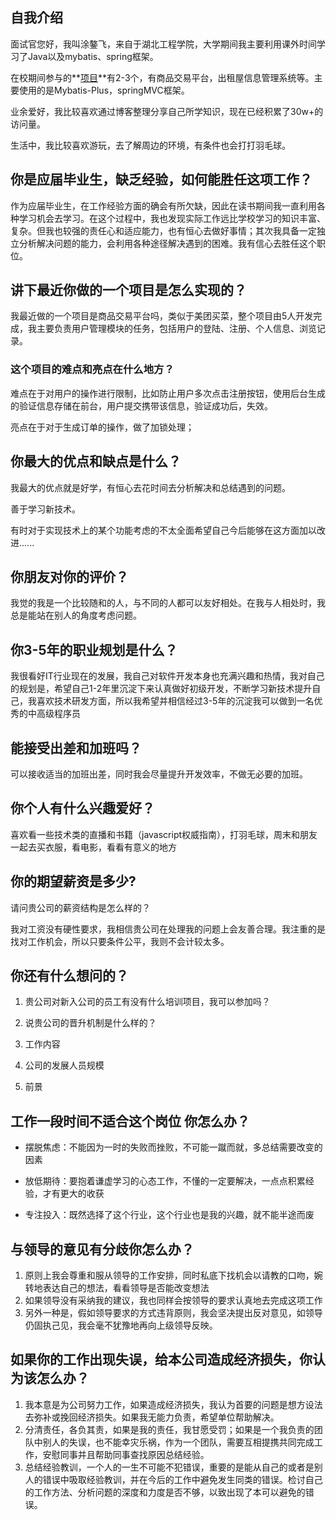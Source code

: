 ## 自我介绍

面试官您好，我叫涂鏊飞，来自于湖北工程学院，大学期间我主要利用课外时间学习了Java以及mybatis、spring框架。

在校期间参与的**<u>项目</u>**有2-3个，有商品交易平台，出租屋信息管理系统等。主要使用的是Mybatis-Plus，springMVC框架。

业余爱好，我比较喜欢通过博客整理分享⾃⼰所学知识，现在已经积累了30w+的访问量。

生活中，我比较喜欢游玩，去了解周边的环境，有条件也会打打羽毛球。





## 你是应届毕业生，缺乏经验，如何能胜任这项工作？

作为应届毕业生，在工作经验方面的确会有所欠缺，因此在读书期间我一直利用各种学习机会去学习。在这个过程中，我也发现实际工作远比学校学习的知识丰富、复杂。但我也较强的责任心和适应能力，也有恒心去做好事情；其次我具备一定独立分析解决问题的能力，会利用各种途径解决遇到的困难。我有信心去胜任这个职位。



## 讲下最近你做的一个项目是怎么实现的？

我最近做的一个项目是商品交易平台吗，类似于美团买菜，整个项目由5人开发完成，我主要负责用户管理模块的任务，包括用户的登陆、注册、个人信息、浏览记录。

### 这个项目的难点和亮点在什么地方？

难点在于对用户的操作进行限制，比如防止用户多次点击注册按钮，使用后台生成的验证信息存储在前台，用户提交携带该信息，验证成功后，失效。

亮点在于对于生成订单的操作，做了加锁处理；



## 你最大的优点和缺点是什么？

我最大的优点就是好学，有恒心去花时间去分析解决和总结遇到的问题。

善于学习新技术。

有时对于实现技术上的某个功能考虑的不太全面希望自己今后能够在这方面加以改进......



## **你朋友对你的评价？**

我觉的我是一个比较随和的人，与不同的人都可以友好相处。在我与人相处时，我总是能站在别人的角度考虑问题。

## 你3-5年的职业规划是什么？

我很看好IT行业现在的发展，我自己对软件开发本身也充满兴趣和热情，我对自己的规划是，希望自己1-2年里沉淀下来认真做好初级开发，不断学习新技术提升自己，我喜欢技术研发方面，所以我希望并相信经过3-5年的沉淀我可以做到一名优秀的中高级程序员



## 能接受出差和加班吗？

可以接收适当的加班出差，同时我会尽量提升开发效率，不做无必要的加班。



## 你个人有什么兴趣爱好？

喜欢看一些技术类的直播和书籍（javascript权威指南），打羽毛球，周末和朋友一起去买衣服，看电影，看看有意义的地方



## 你的期望薪资是多少?

请问贵公司的薪资结构是怎么样的？

我对工资没有硬性要求，我相信贵公司在处理我的问题上会友善合理。我注重的是找对工作机会，所以只要条件公平，我则不会计较太多。



## 你还有什么想问的？

1. 贵公司对新入公司的员工有没有什么培训项目，我可以参加吗？

2. 说贵公司的晋升机制是什么样的？

3. 工作内容

4. 公司的发展人员规模

5. 前景



## **工作一段时间不适合这个岗位 你怎么办？**

+ 摆脱焦虑：不能因为一时的失败而挫败，不可能一蹴而就，多总结需要改变的因素

+ 放低期待：要抱着谦虚学习的心态工作，不懂的一定要解决，一点点积累经验，才有更大的收获
+ 专注投入：既然选择了这个行业，这个行业也是我的兴趣，就不能半途而废

## **与领导的意见有分歧你怎么办？**

1. 原则上我会尊重和服从领导的工作安排，同时私底下找机会以请教的口吻，婉转地表达自己的想法，看看领导是否能改变想法
2. 如果领导没有采纳我的建议，我也同样会按领导的要求认真地去完成这项工作
3. 另外一种是，假如领导要求的方式违背原则，我会坚决提出反对意见，如领导仍固执己见，我会毫不犹豫地再向上级领导反映。

## **如果你的工作出现失误，给本公司造成经济损失，你认为该怎么办？**

1. 我本意是为公司努力工作，如果造成经济损失，我认为首要的问题是想方设法去弥补或挽回经济损失。如果我无能力负责，希望单位帮助解决。
2. 分清责任，各负其责，如果是我的责任，我甘愿受罚；如果是一个我负责的团队中别人的失误，也不能幸灾乐祸，作为一个团队，需要互相提携共同完成工作，安慰同事并且帮助同事查找原因总结经验。
3. 总结经验教训，一个人的一生不可能不犯错误，重要的是能从自己的或者是别人的错误中吸取经验教训，并在今后的工作中避免发生同类的错误。检讨自己的工作方法、分析问题的深度和力度是否不够，以致出现了本可以避免的错误。